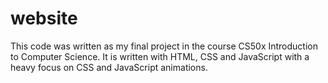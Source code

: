 # website
This code was written as my final project in the course CS50x Introduction to Computer Science.
It is written with HTML, CSS and JavaScript with a heavy focus on CSS and JavaScript animations.
